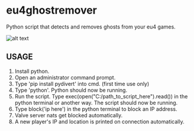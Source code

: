 # eu4ghostremover
Python script that detects and removes ghosts from your eu4 games.

![alt text](https://i.gyazo.com/f507cda59e961d94335ec6042ed2a059.png)

USAGE
------
1. Install python.
2. Open an administrator command prompt.
3. Type 'pip install pydivert' into cmd. (first time use only)
4. Type 'python'. Python should now be running.
5. Run the script. Type exec(open("C:/path_to_script_here").read()) in the python terminal or another way. The script should now be running.
6. Type block('ip here') in the python terminal to block an IP address.
7. Valve server nats get blocked automatically.
8. A new player's IP and location is printed on connection automatically.
